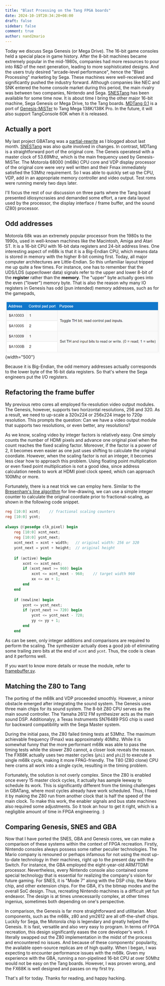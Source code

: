 ```yaml
---
title: "Blast Prcessing on the Tang FPGA boards"
date: 2024-10-19T20:34:20+08:00
draft: false
sidebar: false
comment: true
author: nand2mario
---
```


Today we discuss Sega Genesis (or Mega Drive). The 16-bit game consoles held a special place in game history. After the 8-bit machines became extremely popular in the mid-1980s, companies had more resources to pour into R&D of the next generation, leading to more sophisticated designs. And the users truly desired "arcade-level performance", hence the "Blast Processing" marketing by Sega. These machines were well-received and significantly pushed the industry forward. Although companies like NEC and SNK entered the home console market during this period, the main rivalry was between two companies, Nintendo and Sega. [SNESTang](https://github.com/nand2mario/snestang) has been available for some time now. It is about time I bring the other major 16-bit machine, Sega Genesis or Mega Drive, to the Tang boards. [MDTang 0.1](https://github.com/nand2mario/mdtang) is a port of [Genesis-MiSTer](https://github.com/MiSTer-devel/Genesis_MiSTer) to Tang Mega 138K/138K Pro. In the future, it will also support TangConsole 60K when it is released.

<!--more-->

## Actually a port

My last project GBATang was a [partial-rewrite](https://nand2mario.github.io/posts/2024/gbatang_part_1/) as I blogged about last month. [SNESTang](https://github.com/nand2mario/snestang) was also quite involved in changes. In contrast, MDTang is a straightforward port of the original core. The Geneis operatesd with a master clock of 53.69Mhz, which is the main frequency used by Genesis-MiSTer. The Motorola 68000 (m68k) CPU core and VDP display processor of the original core were very well written and their Fmax immediately satisfied the 53Mhz requirement. So I was able to quickly set up the CPU, VDP, add in an appropriate memory controller and video output. Test roms were running merely two days later.

I'll focus the rest of our discussion on three parts where the Tang board presented idiosyncrasies and demanded some effort, a rare data layout used by the processor, the display interface / frame buffer, and the sound (Z80) processor.

## Odd addresses

Motorola 68k was an extremely popular processor from the 1980s to the 1990s, used in well-known machines like the Macintosh, Amiga and Atari ST. It is a 16-bit CPU with 16-bit data registers and 24-bit address lines. One interesting aspect of m68k is that it is a Big-Endian CPU, which means data is stored in memory with the higher 8-bit coming first. Today, all major computer architectures are Little-Endian. So this unfamiliar layout tripped me up quite a few times. For instance, one has to remember that the UDS/LDS (upper/lower data) signals refer to the upper and lower 8-bit of the **register** rather than the **memory**. The "upper" byte actually goes into the even ("lower") memory byte. That is also the reason why many IO registers in Genesis has odd (pun intended) memory addresses, such as for the gamepads,

![IO registers](io_registers.png)
{width="500"}

Because it is Big-Endian, the odd memory addresses actually corresponds to the lower byte of the 16-bit data registers. So that's where the Sega engineers put the I/O registers.

## Refactoring the frame buffer

My previous retro cores all employed fix-resolution video output modules. The Genesis, however, supports two horizontal resolutions, 256 and 320. As a result, we need to up-scale a 320x224 or 256x224 image to 720p resolution. This prompts the question: Can we have a video output module that supports two resolutions, or even better, any resolutions? 

As we know, scaling video by integer factors is relatively easy. One simply counts the number of HDMI pixels and advance one original pixel when the count reaches the fixed scaling factor. Moreover, if the factor is a power of 2, it becomes even easier as one just uses shifting to calculate the original coordiate. However, when the scaling factor is not an integer, it becomes less clear how to approach this problem. Using floating point multiplication or even fixed point multiplication is not a good idea, since address calculation needs to work at HDMI pixel clock speed, which can approach 100Mhz or more.

Fortunately, there is a neat trick we can employ here. Similar to the [Bresenham's line algorithm](https://en.wikipedia.org/wiki/Bresenham%27s_line_algorithm) for line-drawing, we can use a simple integer counter to calculate the original coordiate prior to fractional-scaling, as shown in the following code snippet. 

```verilog
reg [10:0] xcnt;    // fractional scaling counters
reg [10:0] ycnt;

always @(posedge clk_pixel) begin
    reg [10:0] xcnt_next;
    reg [10:0] ycnt_next;
    xcnt_next = xcnt + width;   // original width: 256 or 320
    ycnt_next = ycnt + height;  // original height

    if (active) begin
        xcnt <= xcnt_next;
        if (xcnt_next >= 960) begin
            xcnt <= xcnt_next - 960;    // target width 960
            xx <= xx + 1;
        end
    end

    if (newline) begin
        ycnt <= ycnt_next;
        if (ycnt_next >= 720) begin
            ycnt <= ycnt_next - 720;
            yy <= yy + 1;
        end
    end
```

As can be seen, only integer additions and comparisons are required to perform the scaling. The synthesizer actually does a good job of eliminating some trailing zero bits at the end of `xcnt` and `ycnt`. Thus, the code is clean and it performs well.

If you want to know more details or reuse the module, refer to [framebuffer.sv](https://github.com/nand2mario/mdtang/blob/master/src/iosys/framebuffer.sv).

## Matching the Z80 to Tang

The porting of the m68k and VDP proceeded smoothly. However, a minor obstacle emerged after integrating the sound system. The Genesis uses three main chips for its sound system. The 8-bit Z80 CPU serves as the main sound controller. The Yamaha 2612 FM synthesizer acts as the main sound DSP. Additionalyy, a Texas Instruments SN76489 PSG chip is used for backward compatibility with the Sega Master system. 

During the initial pass, the Z80 failed timing tests at 53Mhz. The maximum achievable frequency (Fmax) was approximately 40Mhz. While it is somewhat funny that the more performant m68k was able to pass the timing tests while the slower Z80 cannot, a closer look reveals the reason. The FX68K actually uses two master cycles (`phi1` and `phi2`) to execute a single m68k cycle, making it more FPAG-friendly. The T80 (Z80 clone) CPU here crams all work into a single cycle, resulting in the timing problem.

Fortunately, the solution is not overly complex. Since the Z80 is enabled once every 15 master clock cycles, it actually has aample leeway to schedule its work. This is significantly different from the timing challenges in GBATang, where most cycles already have work scheduled. Thus, I fixed it by making the Z80 run from another clock that is half the speed of the main clock. To make this work, the enabler signals and bus state machines also required some adjustments. So it took an hour to get it right, which is a negligible amount of time in FPGA engineering. :)

## Comparing Genesis, SNES and GBA

Now that I have ported the SNES, GBA and Genesis cores, we can make a comparison of these systems within the context of FPGA recreation. Firstly, Nintendo consoles always possess some rather peculier technologies. The Mario company is renouned or perhaps infamous for not using the most up-to-date technology in their machines, right up to the present day with the Switch. For instance, the GBA employed the eight-year-old ARM7TDMI processor. Nevertheless, every Nintendo console also contained some special technology that is essential for realizing the company's vision for future gaming. For SNES, it is "Mode 7" along with the DSP chip, the Mario chip, and other extension chips. For the GBA, it's the bitmap modes and the overall SoC design. Thus, recreating Nintendo machines is a difficult yet fun endeavor. The design is at times unnecessarily complex, at other times ingenius, sometimes both depending on one's perspective.

In comparison, the Genesis is far more straightforward and utilitarian. Most components, such as the m68k, z80 and ym2612 are all off-the-shelf chips. Luckily for Sega, the Motorola chip is legendary and greatly helped the Genesis. It is fast, versatile and also very easy to program. In terms of FPGA recreation, this design significantly eases the core developer's work. I literally swapped out the Z80 implementation in the midst of the process and encountered no issues. And because of these components' popularity, the available open-source replicas are of high quality. When I began, I was expecting to encounter performance issues with the m68k. Given my experience with the GBA, running a non-pipelined 16-bit CPU at over 50Mhz would not be easy on the Tang boards. However, I was proven wrong, and the FX68K is well designed and passes on my first try.

That's all for today. Thanks for reading, and happy hacking.

